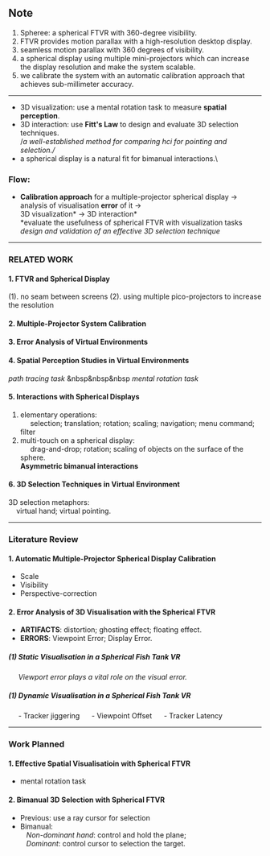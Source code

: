 ## Note

1. Spheree: a spherical FTVR with 360-degree visibility.
2. FTVR provides motion parallax with a high-resolution desktop display.
3. seamless motion parallax with 360 degrees of visibility.
4. a spherical display using multiple mini-projectors which can increase the display resolution and make the system scalable.
5. we calibrate the system with an automatic calibration approach that achieves sub-millimeter accuracy.
---------------
* 3D visualization: use a mental rotation task to measure **spatial perception**.
* 3D interaction: use **Fitt's Law** to design and evaluate 3D selection techniques.\
/*a well-established method for comparing hci for pointing and selection./*
* a spherical display is a natural fit for bimanual interactions.\
### Flow:
- **Calibration approach** for a multiple-projector spherical display -> analysis of visualisation **error** of it -> \
3D visualization*  -> 3D interaction* \
*evaluate the usefulness of spherical FTVR with visualization tasks\
*design and validation of an effective 3D selection technique*
----------------

### RELATED WORK
#### 1. FTVR and Spherical Display
(1). no seam between screens
(2). using multiple pico-projectors to increase the resolution

#### 2. Multiple-Projector System Calibration
#### 3. Error Analysis of Virtual Environments
#### 4. Spatial Perception Studies in Virtual Environments
*path tracing task* &nbsp&nbsp&nbsp *mental rotation task*
#### 5. Interactions with Spherical Displays
1. elementary operations: \
&nbsp;&nbsp;&nbsp;&nbsp; selection; translation; rotation; scaling; navigation; menu command; filter
2. multi-touch on a spherical display:\
&nbsp;&nbsp;&nbsp;&nbsp; drag-and-drop; rotation; scaling of objects on the surface of the sphere.\
**Asymmetric bimanual interactions**
#### 6. 3D Selection Techniques in Virtual Environment
3D selection metaphors:\
&nbsp;&nbsp;&nbsp; virtual hand; virtual pointing.

-----------------------
### Literature Review
#### 1. Automatic Multiple-Projector Spherical Display Calibration
- Scale
- Visibility
- Perspective-correction
#### 2. Error Analysis of 3D Visualisation with the Spherical FTVR
- **ARTIFACTS**: distortion; ghosting effect; floating effect.
- **ERRORS**: Viewpoint Error; Display Error.
##### (1) Static Visualisation in a Spherical Fish Tank VR
&nbsp;&nbsp;&nbsp;&nbsp; *Viewport error plays a vital role on the visual error.*
##### (1) Dynamic Visualisation in a Spherical Fish Tank VR
&nbsp;&nbsp;&nbsp;&nbsp; - Tracker jiggering
&nbsp;&nbsp;&nbsp;&nbsp; - Viewpoint Offset
&nbsp;&nbsp;&nbsp;&nbsp; - Tracker Latency

-----------------------
### Work Planned
#### 1. Effective Spatial Visualisatioin with Spherical FTVR
* mental rotation task
#### 2. Bimanual 3D Selection with Spherical FTVR
* Previous: use a ray cursor for selection
* Bimanual: \
&nbsp;&nbsp;&nbsp;*Non-dominant hand*: control and hold the plane;\
&nbsp;&nbsp;&nbsp;*Dominant*: control cursor to selection the target.





